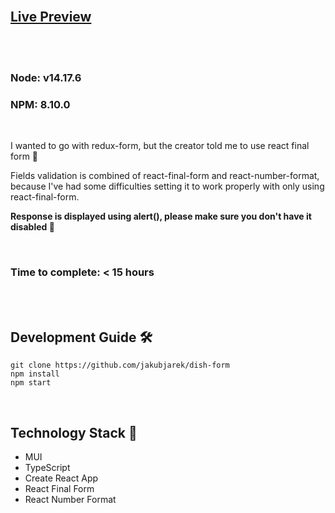 <br />

## [Live Preview](https://dish-form-two.vercel.app/)

<br />
<br />

### Node: v14.17.6
### NPM: 8.10.0

<br />

I wanted to go with redux-form, but the creator told me  to use react final form 🐸

Fields validation is combined of react-final-form and react-number-format, because I've had some difficulties setting it to work properly with only using react-final-form.  

**Response is displayed using alert(), please make sure you don't have it disabled 🦔**

<br/>


### Time to complete: < 15 hours

<br />
<br />

## Development Guide 🛠

```
git clone https://github.com/jakubjarek/dish-form
npm install
npm start
```

<br />

## Technology Stack 🤠

- MUI
- TypeScript
- Create React App
- React Final Form
- React Number Format
